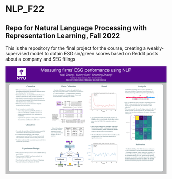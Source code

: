 # NLP_F22
Repo for Natural Language Processing with Representation Learning, Fall 2022
---

This is the repository for the final project for the course, creating a weakly-supervised model to obtain ESG sin/green scores based on Reddit posts about a company and SEC filings

<p align="center">
  <img src="https://github.com/sunnydigital/NLP_F22/blob/main/Poster_24_by_36in.pdf" width="800" />
</p>
